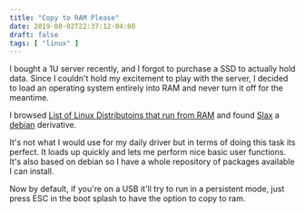 ```yaml
---
title: "Copy to RAM Please"
date: 2019-08-02T22:37:12-04:00
draft: false
tags: [ "linux" ]
---
```


I bought a 1U server recently, and I forgot to purchase a SSD to actually hold data. Since I couldn't hold my excitement to play with the server, I decided to load an operating system entirely into RAM and never turn it off for the meantime.

I browsed [List of Linux Distributoins that run from RAM](https://en.wikipedia.org/wiki/List_of_Linux_distributions_that_run_from_RAM) and found [Slax](https://www.slax.org/) a [debian](https://www.debian.org/) derivative.

It's not what I would use for my daily driver but in terms of doing this task its perfect. It loads up quickly and lets me perform nice basic user functions. It's also based on debian so I have a whole repository of packages available I can install.

Now by default, if you're on a USB it'll try to run in a persistent mode, just press ESC in the boot splash to have the option to copy to ram.
